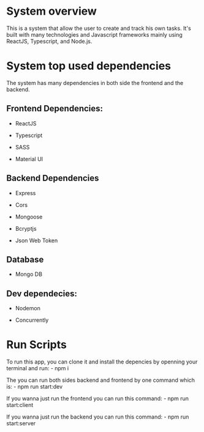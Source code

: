 # System overview

This is a system that allow the user to create and track his own tasks.
It's built with many technologies and Javascript frameworks mainly using ReactJS, Typescript, and Node.js.

# System top used dependencies

The system has many dependencies in both side the frontend and the backend.

## Frontend Dependencies:

- ReactJS

- Typescript

- SASS

- Material UI

## Backend Dependencies

- Express

- Cors

- Mongoose

- Bcryptjs

- Json Web Token

## Database

- Mongo DB

## Dev dependecies:

- Nodemon

- Concurrently

# Run Scripts

To run this app, you can clone it and install the depencies by openning your terminal and run: - npm i

The you can run both sides backend and frontend by one command which is: - npm run start:dev

If you wanna just run the frontend you can run this command: - npm run start:client

If you wanna just run the backend you can run this command: - npm run start:server
